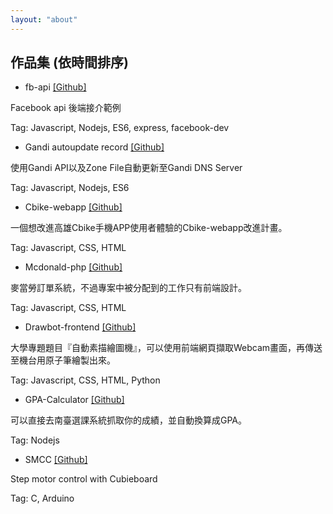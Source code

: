 ```yaml
---
layout: "about"
---
```

## 作品集 (依時間排序)

- fb-api [\[Github\]](https://github.com/opjlmi/fb-api)

Facebook api 後端接介範例 <br>
<p class="tag"> Tag: Javascript, Nodejs, ES6, express, facebook-dev </p>

- Gandi autoupdate record [\[Github\]](https://github.com/opjlmi/gandi-autoupdate-record)

使用Gandi API以及Zone File自動更新至Gandi DNS Server <br>
<p class="tag"> Tag: Javascript, Nodejs, ES6 </p>

- Cbike-webapp [\[Github\]](https://github.com/opjlmi/cbike-webapp)

一個想改進高雄Cbike手機APP使用者體驗的Cbike-webapp改進計畫。
<p class="tag"> Tag: Javascript, CSS, HTML </p>

- Mcdonald-php [\[Github\]](https://github.com/opjlmi/mcdonald-php)

麥當勞訂單系統，不過專案中被分配到的工作只有前端設計。
<p class="tag"> Tag: Javascript, CSS, HTML </p>

- Drawbot-frontend [\[Github\]](https://github.com/opjlmi/drawbot-frontend)

大學專題題目『自動素描繪圖機』，可以使用前端網頁擷取Webcam畫面，再傳送至機台用原子筆繪製出來。
<p class="tag"> Tag: Javascript, CSS, HTML, Python </p>

- GPA-Calculator [\[Github\]](https://github.com/opjlmi/gpa-calculator)

可以直接去南臺選課系統抓取你的成績，並自動換算成GPA。
<p class="tag"> Tag: Nodejs </p>

- SMCC [\[Github\]](https://github.com/opjlmi/SMCC)

Step motor control with Cubieboard
<p class="tag"> Tag: C, Arduino </p>